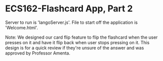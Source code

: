 # ECS162-Flashcard App, Part 2 

Server to run is 'langoServer.js'.
File to start off the application is 'Welcome.html'.

Note: We designed our card flip feature to flip the flashcard when the user presses on it and have it flip back when user stops pressing on it. This design is for a quick review if they're unsure of the answer and was approved by Professor Amenta.

